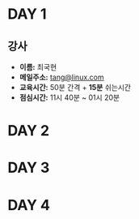 # DAY 1

## 강사

- __이름:__ 최국현
- __메일주소:__ tang@linux.com
- __교육시간:__ 50분 간격 + __15분__ 쉬는시간
- __점심시간:__ 11시 40분 ~ 01시 20분


# DAY 2

# DAY 3

# DAY 4

